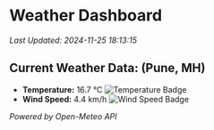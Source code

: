 
# Weather Dashboard

_Last Updated: 2024-11-25 18:13:15_

## Current Weather Data: (Pune, MH)
- **Temperature:** 16.7 °C ![Temperature Badge](https://img.shields.io/badge/Temperature-Low%20Temp-blue)
- **Wind Speed:** 4.4 km/h ![Wind Speed Badge](https://img.shields.io/badge/Wind%20Speed-Low%20Wind-blue)

*Powered by Open-Meteo API*

